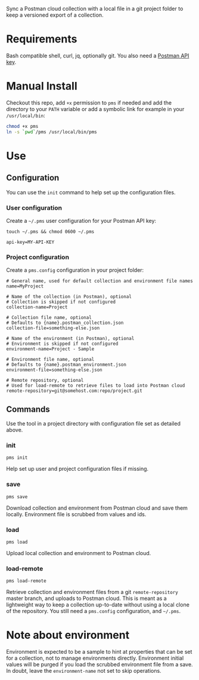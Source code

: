 Sync a Postman cloud collection with a local file in a git project folder to
keep a versioned export of a collection.

# Requirements

Bash compatible shell, curl, jq, optionally git.
You also need a [Postman API key](https://learning.postman.com/docs/developer/intro-api/).

# Manual Install

Checkout this repo, add `+x` permission to `pms` if needed and add the
directory to your `PATH` variable or add a symbolic link for example in your
`/usr/local/bin`:

```sh
chmod +x pms
ln -s `pwd`/pms /usr/local/bin/pms
```

# Use

## Configuration

You can use the `init` command to help set up the configuration files.

### User configuration

Create a `~/.pms` user configuration for your Postman API key:

```shell
touch ~/.pms && chmod 0600 ~/.pms
```

```properties
api-key=MY-API-KEY
```

### Project configuration

Create a `pms.config` configuration in your project folder:

```properties
# General name, used for default collection and environment file names
name=MyProject

# Name of the collection (in Postman), optional
# Collection is skipped if not configured
collection-name=Project

# Collection file name, optional
# Defaults to {name}.postman_collection.json
collection-file=something-else.json

# Name of the environment (in Postman), optional
# Environment is skipped if not configured
environment-name=Project - Sample

# Environment file name, optional
# Defaults to {name}.postman_environment.json
environment-file=something-else.json

# Remote repository, optional
# Used for load-remote to retrieve files to load into Postman cloud
remote-repository=git@somehost.com:repo/project.git
```

## Commands

Use the tool in a project directory with configuration file set as detailed above.

### init

```
pms init
```

Help set up user and project configuration files if missing.

### save

```
pms save
```

Download collection and environment from Postman cloud and save them locally.
Environment file is scrubbed from values and ids. 

### load

```
pms load
```

Upload local collection and environment to Postman cloud.

### load-remote

```
pms load-remote
```

Retrieve collection and environment files from a git `remote-repository`
master branch, and uploads to Postman cloud. This is meant as a lightweight
way to keep a collection up-to-date without using a local clone of the
repository. You still need a `pms.config` configuration, and `~/.pms`.

# Note about environment

Environment is expected to be a sample to hint at properties that can be set
for a collection, not to manage environments directly. Environment initial
values will be purged if you load the scrubbed environment file from a save.
In doubt, leave the `environment-name` not set to skip operations.
